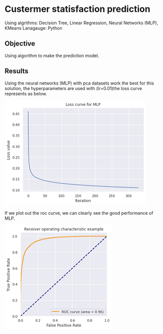 # Custermer statisfaction prediction

Using algrithms: Decision Tree, Linear Regression, Neural Networks (MLP), KMeans
Lanagauge: Python

## Objective
Using algorithm to make the prediction model.

## Results
Using the neural networks (MLP) with pca datasets work the best for this solution, the hyperparameters are used with (lr=0.01)the loss curve represents as below. 

![loss_mlp](https://github.com/CYLEE21/hm_project/blob/main/picture/loss_mlp.jpg?raw=true)

If we plot out the roc curve, we can clearly see the good performance of MLP.

![roc_mlp](https://github.com/CYLEE21/hm_project/blob/main/picture/roc.jpg?raw=true)
